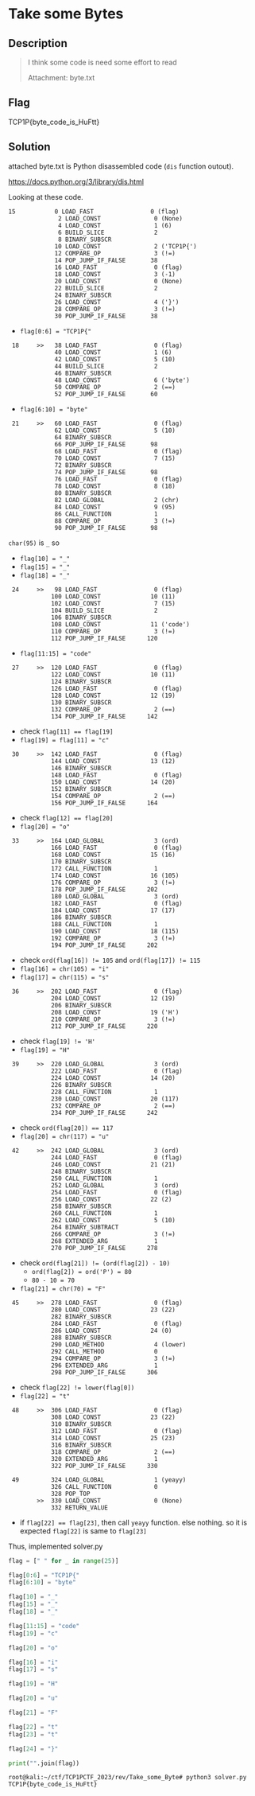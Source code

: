 # Take some Bytes

## Description

> I think some code is need some effort to read
>
> Attachment: byte.txt

## Flag

TCP1P{byte_code_is_HuFtt}

## Solution

attached byte.txt is Python disassembled code (`dis` function outout).

<https://docs.python.org/3/library/dis.html>

Looking at these code.

```text
15           0 LOAD_FAST                0 (flag)
              2 LOAD_CONST               0 (None)
              4 LOAD_CONST               1 (6)
              6 BUILD_SLICE              2
              8 BINARY_SUBSCR
             10 LOAD_CONST               2 ('TCP1P{')
             12 COMPARE_OP               3 (!=)
             14 POP_JUMP_IF_FALSE       38
             16 LOAD_FAST                0 (flag)
             18 LOAD_CONST               3 (-1)
             20 LOAD_CONST               0 (None)
             22 BUILD_SLICE              2
             24 BINARY_SUBSCR
             26 LOAD_CONST               4 ('}')
             28 COMPARE_OP               3 (!=)
             30 POP_JUMP_IF_FALSE       38
```

- `flag[0:6] = "TCP1P{"`

```text
 18     >>   38 LOAD_FAST                0 (flag)
             40 LOAD_CONST               1 (6)
             42 LOAD_CONST               5 (10)
             44 BUILD_SLICE              2
             46 BINARY_SUBSCR
             48 LOAD_CONST               6 ('byte')
             50 COMPARE_OP               2 (==)
             52 POP_JUMP_IF_FALSE       60
```

- `flag[6:10] = "byte"`

```text
 21     >>   60 LOAD_FAST                0 (flag)
             62 LOAD_CONST               5 (10)
             64 BINARY_SUBSCR
             66 POP_JUMP_IF_FALSE       98
             68 LOAD_FAST                0 (flag)
             70 LOAD_CONST               7 (15)
             72 BINARY_SUBSCR
             74 POP_JUMP_IF_FALSE       98
             76 LOAD_FAST                0 (flag)
             78 LOAD_CONST               8 (18)
             80 BINARY_SUBSCR
             82 LOAD_GLOBAL              2 (chr)
             84 LOAD_CONST               9 (95)
             86 CALL_FUNCTION            1
             88 COMPARE_OP               3 (!=)
             90 POP_JUMP_IF_FALSE       98
```

`char(95)` is `_` so

- `flag[10] = "_"`
- `flag[15] = "_"`
- `flag[18] = "_"`

```text
 24     >>   98 LOAD_FAST                0 (flag)
            100 LOAD_CONST              10 (11)
            102 LOAD_CONST               7 (15)
            104 BUILD_SLICE              2
            106 BINARY_SUBSCR
            108 LOAD_CONST              11 ('code')
            110 COMPARE_OP               3 (!=)
            112 POP_JUMP_IF_FALSE      120
```

- `flag[11:15] = "code"`

```text
 27     >>  120 LOAD_FAST                0 (flag)
            122 LOAD_CONST              10 (11)
            124 BINARY_SUBSCR
            126 LOAD_FAST                0 (flag)
            128 LOAD_CONST              12 (19)
            130 BINARY_SUBSCR
            132 COMPARE_OP               2 (==)
            134 POP_JUMP_IF_FALSE      142
```

- check `flag[11] == flag[19]`
- `flag[19] = flag[11] = "c"`

```text
 30     >>  142 LOAD_FAST                0 (flag)
            144 LOAD_CONST              13 (12)
            146 BINARY_SUBSCR
            148 LOAD_FAST                0 (flag)
            150 LOAD_CONST              14 (20)
            152 BINARY_SUBSCR
            154 COMPARE_OP               2 (==)
            156 POP_JUMP_IF_FALSE      164
```

- check `flag[12] == flag[20]`
- `flag[20] = "o"`

```text
 33     >>  164 LOAD_GLOBAL              3 (ord)
            166 LOAD_FAST                0 (flag)
            168 LOAD_CONST              15 (16)
            170 BINARY_SUBSCR
            172 CALL_FUNCTION            1
            174 LOAD_CONST              16 (105)
            176 COMPARE_OP               3 (!=)
            178 POP_JUMP_IF_FALSE      202
            180 LOAD_GLOBAL              3 (ord)
            182 LOAD_FAST                0 (flag)
            184 LOAD_CONST              17 (17)
            186 BINARY_SUBSCR
            188 CALL_FUNCTION            1
            190 LOAD_CONST              18 (115)
            192 COMPARE_OP               3 (!=)
            194 POP_JUMP_IF_FALSE      202
```

- check `ord(flag[16]) != 105` and `ord(flag[17]) != 115`
- `flag[16] = chr(105) = "i"`
- `flag[17] = chr(115) = "s"`

```text
 36     >>  202 LOAD_FAST                0 (flag)
            204 LOAD_CONST              12 (19)
            206 BINARY_SUBSCR
            208 LOAD_CONST              19 ('H')
            210 COMPARE_OP               3 (!=)
            212 POP_JUMP_IF_FALSE      220
```

- check `flag[19] != 'H'`
- `flag[19] = "H"`

```text
 39     >>  220 LOAD_GLOBAL              3 (ord)
            222 LOAD_FAST                0 (flag)
            224 LOAD_CONST              14 (20)
            226 BINARY_SUBSCR
            228 CALL_FUNCTION            1
            230 LOAD_CONST              20 (117)
            232 COMPARE_OP               2 (==)
            234 POP_JUMP_IF_FALSE      242
```

- check `ord(flag[20]) == 117`
- `flag[20] = chr(117) = "u"`

```text
 42     >>  242 LOAD_GLOBAL              3 (ord)
            244 LOAD_FAST                0 (flag)
            246 LOAD_CONST              21 (21)
            248 BINARY_SUBSCR
            250 CALL_FUNCTION            1
            252 LOAD_GLOBAL              3 (ord)
            254 LOAD_FAST                0 (flag)
            256 LOAD_CONST              22 (2)
            258 BINARY_SUBSCR
            260 CALL_FUNCTION            1
            262 LOAD_CONST               5 (10)
            264 BINARY_SUBTRACT
            266 COMPARE_OP               3 (!=)
            268 EXTENDED_ARG             1
            270 POP_JUMP_IF_FALSE      278
```

- check `ord(flag[21]) != (ord(flag[2]) - 10)`
  - `ord(flag[2]) = ord('P') = 80`
  - `80 - 10 = 70`
- `flag[21] = chr(70) = "F"`

```text
 45     >>  278 LOAD_FAST                0 (flag)
            280 LOAD_CONST              23 (22)
            282 BINARY_SUBSCR
            284 LOAD_FAST                0 (flag)
            286 LOAD_CONST              24 (0)
            288 BINARY_SUBSCR
            290 LOAD_METHOD              4 (lower)
            292 CALL_METHOD              0
            294 COMPARE_OP               3 (!=)
            296 EXTENDED_ARG             1
            298 POP_JUMP_IF_FALSE      306
```

- check `flag[22] != lower(flag[0])`
- `flag[22] = "t"`

```text
 48     >>  306 LOAD_FAST                0 (flag)
            308 LOAD_CONST              23 (22)
            310 BINARY_SUBSCR
            312 LOAD_FAST                0 (flag)
            314 LOAD_CONST              25 (23)
            316 BINARY_SUBSCR
            318 COMPARE_OP               2 (==)
            320 EXTENDED_ARG             1
            322 POP_JUMP_IF_FALSE      330

 49         324 LOAD_GLOBAL              1 (yeayy)
            326 CALL_FUNCTION            0
            328 POP_TOP
        >>  330 LOAD_CONST               0 (None)
            332 RETURN_VALUE
```

- if `flag[22] == flag[23]`, then call `yeayy` function. else nothing.
  so it is expected `flag[22]` is same to `flag[23]`

Thus, implemented solver.py

```python
flag = [" " for _ in range(25)]

flag[0:6] = "TCP1P{"
flag[6:10] = "byte"

flag[10] = "_"
flag[15] = "_"
flag[18] = "_"

flag[11:15] = "code"
flag[19] = "c"

flag[20] = "o"

flag[16] = "i"
flag[17] = "s"

flag[19] = "H"

flag[20] = "u"

flag[21] = "F"

flag[22] = "t"
flag[23] = "t"

flag[24] = "}"

print("".join(flag))
```

```console
root@kali:~/ctf/TCP1PCTF_2023/rev/Take_some_Byte# python3 solver.py
TCP1P{byte_code_is_HuFtt}
```
